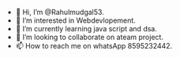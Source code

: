 - 👋 Hi, I’m @Rahulmudgal53.
- 👀 I’m interested in Webdevlopement.
- 🌱 I’m currently learning java script and dsa.
- 💞️ I’m looking to collaborate on ateam project.
- 📫 How to reach me on whatsApp 8595232442.

<!---
Rahulmudgal53/Rahulmudgal53 is a ✨ special ✨ repository because its `README.md` (this file) appears on your GitHub profile.
You can click the Preview link to take a look at your changes.
--->
